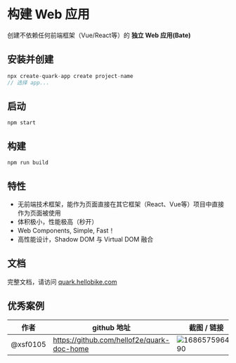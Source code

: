 # 构建 Web 应用

创建不依赖任何前端框架（Vue/React等）的 **独立 Web 应用(Bate)**


## 安装并创建

```js
npx create-quark-app create project-name
// 选择 app...
```

## 启动

```
npm start
```

## 构建

```
npm run build
```

## 特性

- 无前端技术框架，能作为页面直接在其它框架（React、Vue等）项目中直接作为页面被使用
- 体积极小，性能极高（秒开）
- Web Components, Simple, Fast！
- 高性能设计，Shadow DOM 与 Virtual DOM 融合


## 文档

完整文档，请访问 [quark.hellobike.com](https://quark.hellobike.com)



## 优秀案例

|  作者   | github 地址  | 截图 / 链接
|  ----  | ----  | ----- |
| @xsf0105  | https://github.com/hellof2e/quark-doc-home |  ![1686575964690](https://github.com/hellof2e/quark/assets/14307551/9618427c-916b-4dfd-b28b-0e8e0f6ce744)  |
